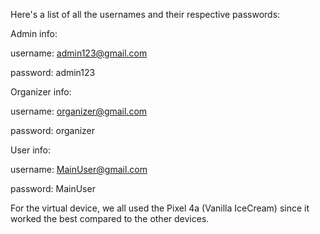 Here's a list of all the usernames and their respective passwords:


Admin info:

username: admin123@gmail.com

password: admin123

Organizer info:

username: organizer@gmail.com

password: organizer

User info:

username: MainUser@gmail.com

password: MainUser



For the virtual device, we all used the Pixel 4a (Vanilla IceCream) since it worked the best compared to the other devices.
